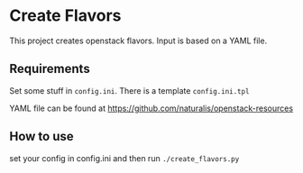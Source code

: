 Create Flavors
===============

This project creates openstack flavors. Input is based on a YAML file.

Requirements
------------

Set some stuff in `config.ini`. There is a template `config.ini.tpl`

YAML file can be found at https://github.com/naturalis/openstack-resources


How to use
------------
set your config in config.ini and then run
`./create_flavors.py`
